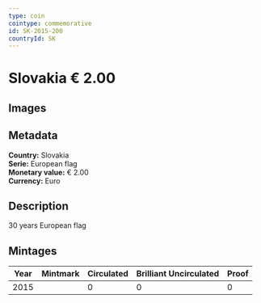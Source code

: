 ```yaml
---
type: coin
cointype: commemorative
id: SK-2015-200
countryId: SK
---
```


# Slovakia € 2.00

## Images


## Metadata

**Country:** Slovakia\
**Serie:** European flag\
**Monetary value:** € 2.00\
**Currency:** Euro

## Description
30 years European flag

## Mintages

| Year | Mintmark | Circulated | Brilliant Uncirculated | Proof |
| ---- | -------- | ---------- | ---------------------- | ----- |
| 2015 |  | 0| 0 | 0 |
